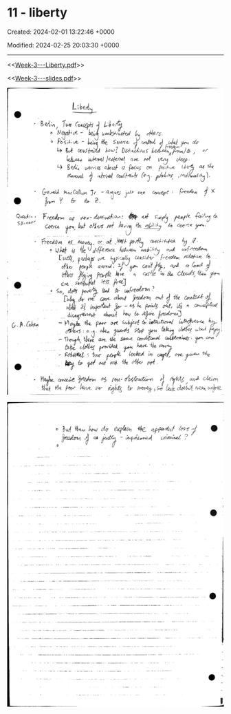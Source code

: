 # 11 - liberty

Created: 2024-02-01 13:22:46 +0000

Modified: 2024-02-25 20:03:30 +0000

---

<<[Week-3---Liberty.pdf](../../media/Week-3---Liberty.pdf)>>

<<[Week-3---slides.pdf](../../media/Week-3---slides.pdf)>>



![](../../media/Year-1-Theory-11---liberty-image1.jpeg)



![](../../media/Year-1-Theory-11---liberty-image2.jpeg)




